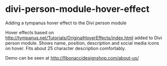# divi-person-module-hover-effect
Adding a tympanus hover effect to the Divi person module

Hover effects based on http://tympanus.net/Tutorials/OriginalHoverEffects/index.html added to Divi person module. Shows name, position, description and social media icons on hover. Fits about 25 character description comfortably. 


Demo can be seen at http://fibonaccidesignshop.com/about-us/
